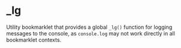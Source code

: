 # _lg

Utility bookmarklet that provides a global `_lg()` function for logging messages to the console, as `console.log` may not work directly in all bookmarklet contexts.
